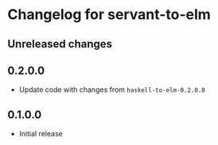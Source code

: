 # Changelog for servant-to-elm

## Unreleased changes

## 0.2.0.0

- Update code with changes from `haskell-to-elm-0.2.0.0`

## 0.1.0.0

- Initial release
